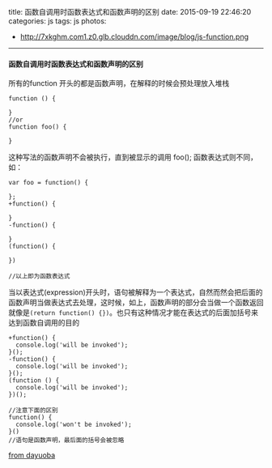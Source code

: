 title: 函数自调用时函数表达式和函数声明的区别
date: 2015-09-19 22:46:20
categories: js
tags: js
photos:
- http://7xkghm.com1.z0.glb.clouddn.com/image/blog/js-function.png
---
#### 函数自调用时函数表达式和函数声明的区别
<!-- more -->

所有的function 开头的都是函数声明，在解释的时候会预处理放入堆栈
```
function () {

}
//or
function foo() {

}
```
这种写法的函数声明不会被执行，直到被显示的调用 foo();
函数表达式则不同，如：
```
var foo = function() {

};
+function() {

}
-function() {

}
(function() {

})

//以上即为函数表达式
```
当以表达式(expression)开头时，语句被解释为一个表达式，自然而然会把后面的函数声明当做表达式去处理，这时候，如上，函数声明的部分会当做一个函数返回就像是`(return function() {})`。也只有这种情况才能在表达式的后面加括号来达到函数自调用的目的
```
+function() {
  console.log('will be invoked');
}();
-function() {
  console.log('will be invoked');
}();
(function () {
  console.log('will be invoked');
})();

//注意下面的区别
function() {
  console.log('won't be invoked');
}()
//语句是函数声明，最后面的括号会被忽略
```
[from dayuoba](https://github.com/dayuoba/my_nodejs_book/blob/master/javascripts.md)
